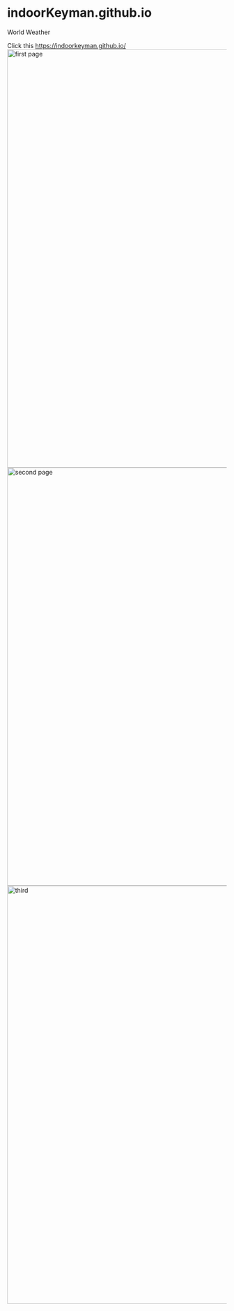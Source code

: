 # indoorKeyman.github.io
World Weather


Click this https://indoorkeyman.github.io/
<img width="960" alt="first page" src="https://github.com/indoorKeyman/indoorKeyman.github.io/assets/119554062/c87e24df-2a5f-40ce-bd27-db721805ec84">
<img width="960" alt="second page" src="https://github.com/indoorKeyman/indoorKeyman.github.io/assets/119554062/9ab1e88a-fea2-4bab-8a75-6c6e38c7aa71">
<img width="960" alt="third" src="https://github.com/indoorKeyman/indoorKeyman.github.io/assets/119554062/dee8a1f0-6745-4535-a8d2-b05b18849e00">

